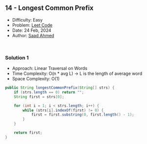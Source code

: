 ## 14 - Longest Common Prefix

- Difficulty: Easy
- Problem: <a href="https://leetcode.com/problems/longest-common-prefix/">Leet Code</a>
- Date: 24 Feb, 2024
- Author: <a href="https://saadahmedev.com">Saad Ahmed</a>

<br>

### Solution 1
- Approach: Linear Traversal on Words
- Time Complexity: O(n * avg L) -> L is the length of average word
- Space Complexity: O(1)

```java
public String longestCommonPrefix(String[] strs) {
    if (strs.length == 0) return "";
    String first = strs[0];

    for (int i = 1; i < strs.length; i++) {
        while (strs[i].indexOf(first) != 0) {
            first = first.substring(0, first.length() - 1);
        }
    }

    return first;
}
```
